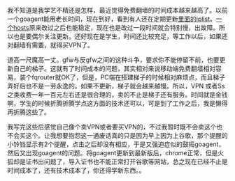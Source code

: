 我不知道是我学艺不精还是怎样，最近觉得免费翻墙的时间成本越来越高了。以前一个goagent能用老长时间，现在到好，看到有人还在定期更新[里面的iplist](http://www.anotherhome.net/1573)。[一个hosts](https://www.dropbox.com/sh/lw0ljk3sllmimpz/sMifu8lErM)原来改过之后也能稳定，现在也是改过一段时间就会特别慢，出故障。所以也是要偶尔关注更新。还好现在是学生，时间还比较充足，等工作以后，如果还对翻墙有需要，就得买VPN了。


道高一尺魔高一丈。gfw与反gfw之间的这种斗争，要求你不能停留不前，也要更新自己的梯子。这就有了时间成本的问题，其实相对来说移动端免费翻墙相对容易，装个fqrouter就OK了，但是，PC端在搭建梯子的时候相对麻烦点，而且梯子弄好后也不是一劳永逸的。如果不更新，梯子就会越来越慢。所以，VPN 或者Ss之类收费一年一百元左右还是很合理的，卖的不止是梯子还有服务。时间就是金钱啊，学生的时候折腾折腾学点这方面的技术还可以，可是到了工作之后，我是懒得再折腾这些了。


我写完这些后感觉自己像个卖VPN或者要买VPN的，不过我暂时既不会卖这个也不会买这个。让我想要抱怨这一通废话真的只是因为早上因为上谷歌，那个提醒的小铃铛显示有2个提醒，点击之后却没有相应，于是又强迫症似的鼓捣goagent，然后又出现goagent的问题。将goagent更新到最新版后，chrome正常，但是火狐却是证书出问题了，导入证书也不能正常打开谷歌等网站，总之现在已经不止是时间成本了，还有技术成本了，你还得学新东西。。
